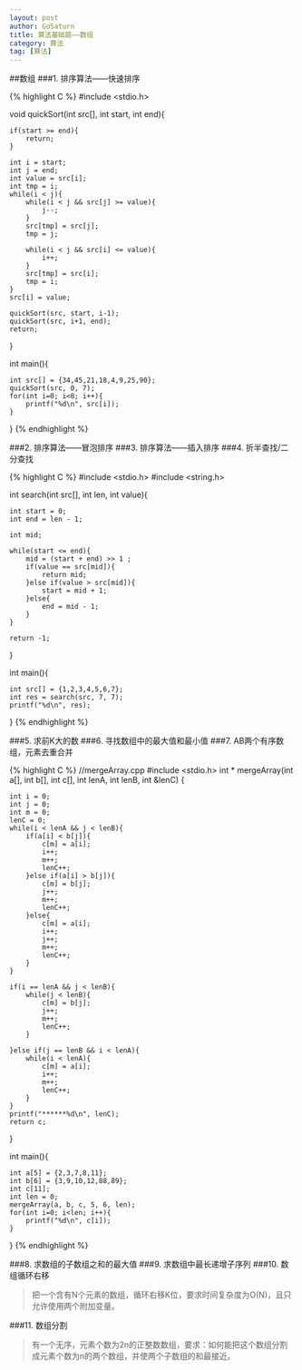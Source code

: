 ```yaml
---
layout: post
author: GoSaturn
title: 算法基础题——数组
category: 算法
tag: [算法]
---
```


##数组
###1. 排序算法——快速排序

{% highlight C %} 
#include <stdio.h>

void quickSort(int src[], int start, int end){
	
	if(start >= end){
		return;
	}
 
	int i = start;
	int j = end;
	int value = src[i];
	int tmp = i;
	while(i < j){
		while(i < j && src[j] >= value){
			j--;
		}
		src[tmp] = src[j];
		tmp = j;

		while(i < j && src[i] <= value){
			i++;
		}
		src[tmp] = src[i];
		tmp = i;
	}
	src[i] = value;

	quickSort(src, start, i-1);
	quickSort(src, i+1, end);
	return;
}

int main(){

	int src[] = {34,45,21,18,4,9,25,90};
	quickSort(src, 0, 7);
	for(int i=0; i<8; i++){
		printf("%d\n", src[i]);
	}
 }
{% endhighlight %}

###2. 排序算法——冒泡排序
###3. 排序算法——插入排序
###4. 折半查找/二分查找

{% highlight C %}
#include <stdio.h>
#include <string.h>

int search(int src[], int len, int value){
	
	int start = 0;
	int end = len - 1;
	
	int mid;

	while(start <= end){
		mid = (start + end) >> 1 ;
		if(value == src[mid]){
			return mid;
		}else if(value > src[mid]){
			start = mid + 1;
		}else{
			end = mid - 1;
		}
	}
	
	return -1;
}

int main(){

	int src[] = {1,2,3,4,5,6,7};
	int res = search(src, 7, 7);
	printf("%d\n", res);
}
{% endhighlight %}

###5. 求前K大的数
###6. 寻找数组中的最大值和最小值
###7. AB两个有序数组，元素去重合并

{% highlight C %}
//mergeArray.cpp
#include <stdio.h>
int * mergeArray(int a[], int b[], int c[], int lenA, int lenB, int &lenC) {

	int i = 0;
	int j = 0;
	int m = 0;
	lenC = 0;
	while(i < lenA && j < lenB){
		if(a[i] < b[j]){
			c[m] = a[i];
			i++;
			m++;
			lenC++;
		}else if(a[i] > b[j]){
			c[m] = b[j];
			j++;
			m++;
			lenC++;
		}else{
			c[m] = a[i];
			i++;
			j++;
			m++;
			lenC++;
		}
	}

	if(i == lenA && j < lenB){
		while(j < lenB){
			c[m] = b[j];
			j++;
			m++;
			lenC++;
		}
		
	}else if(j == lenB && i < lenA){
		while(i < lenA){
			c[m] = a[i];
			i++;
			m++;
			lenC++;
		}
	}
	printf("******%d\n", lenC);
	return c;

}

int main(){

	int a[5] = {2,3,7,8,11};
	int b[6] = {3,9,10,12,88,89};
	int c[11];
	int len = 0;
	mergeArray(a, b, c, 5, 6, len);
	for(int i=0; i<len; i++){
		printf("%d\n", c[i]);
	}
}
{% endhighlight %}

###8. 求数组的子数组之和的最大值
###9. 求数组中最长递增子序列
###10. 数组循环右移
>把一个含有N个元素的数组，循环右移K位，要求时间复杂度为O(N)，且只允许使用两个附加变量。

###11. 数组分割
>有一个无序，元素个数为2n的正整数数组，要求：如何能把这个数组分割成元素个数为n的两个数组，并使两个子数组的和最接近。
